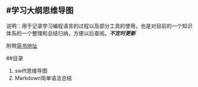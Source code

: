 #学习大纲思维导图
---

说明：用于记录学习编程语言的过程以及部分工具的使用，也是对目前的一个知识体系的一个整理和总结归纳，方便以后查阅。__*不定时更新*__

附带[简书地址](http://www.jianshu.com/u/8cb3a0630c6e)

##目录

1. swift思维导图
2. Markdown简单语法总结


